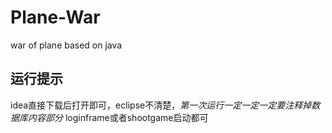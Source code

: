 # Plane-War
war of plane based on java
## 运行提示
idea直接下载后打开即可，eclipse不清楚，*第一次运行一定一定一定要注释掉数据库内容部分*
loginframe或者shootgame启动都可
